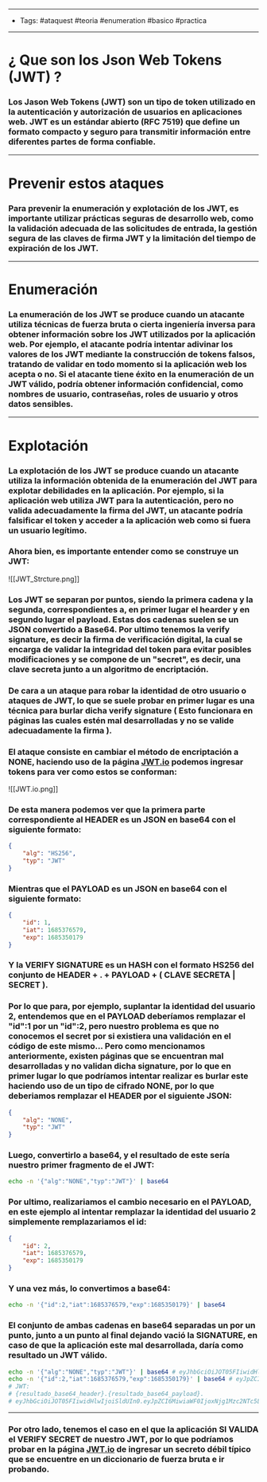 ----
- Tags: #ataquest #teoria #enumeration #basico #practica 
----

# ¿ Que son los **Json Web Tokens (JWT)** ? 

### Los **Jason Web Tokens (JWT)** son un tipo de token utilizado en la **autenticación** y **autorización** de usuarios en aplicaciones web. JWT es un estándar abierto (RFC 7519) que define un formato compacto y seguro para transmitir información entre diferentes partes de forma confiable. 

----

# Prevenir estos ataques 

### Para prevenir la enumeración y explotación de los JWT, es importante utilizar prácticas seguras de desarrollo web, como la validación adecuada de las solicitudes de entrada, la gestión segura de las claves de firma JWT y la limitación del tiempo de expiración de los JWT.

----

# Enumeración 

### La enumeración de los JWT se produce cuando un atacante utiliza técnicas de fuerza bruta o cierta ingeniería inversa para obtener información sobre los JWT utilizados por la aplicación web. Por ejemplo, el atacante podría intentar adivinar los valores de los JWT mediante la construcción de **tokens falsos**, tratando de validar en todo momento si la aplicación web los acepta o no. Si el atacante tiene éxito en la enumeración de un JWT válido, podría obtener información confidencial, como nombres de usuario, contraseñas, roles de usuario y otros datos sensibles. 

----

# Explotación 

### La explotación de los JWT se produce cuando un atacante utiliza la información obtenida de la enumeración del JWT para explotar debilidades en la aplicación. Por ejemplo, si la aplicación web utiliza JWT para la autenticación, pero no valida adecuadamente la **firma** del JWT, un atacante podría falsificar el token y acceder a la aplicación web como si fuera un usuario legítimo. 

### Ahora bien, es importante entender como se construye un JWT: 

![[JWT_Strcture.png]]

### Los JWT se separan por puntos, siendo la primera cadena y la segunda, correspondientes a, en primer lugar el **hearder** y en segundo lugar el **payload**. Estas dos cadenas suelen se un JSON convertido a Base64. Por ultimo tenemos la **verify signature**, es decir la firma de verificación digital, la cual se encarga de validar la integridad del token para evitar posibles modificaciones y se compone de un "secret", es decir, una clave secreta junto a un algoritmo de encriptación. 

### De cara a un ataque para robar la identidad de otro usuario o ataques de JWT, lo que se suele probar en primer lugar es una técnica para **burlar** dicha **verify signature** ( Esto funcionara en páginas las cuales estén mal desarrolladas y no se valide adecuadamente la firma ). 

### El ataque consiste en cambiar el método de encriptación a **NONE**, haciendo uso de la página [JWT.io](https://jwt.io) podemos ingresar tokens para ver como estos se conforman: 

![[JWT.io.png]]

### De esta manera podemos ver que la primera parte correspondiente al **HEADER** es un JSON en base64 con el siguiente formato: 

```json
{
	"alg": "HS256",
	"typ": "JWT"
}
```

### Mientras que el **PAYLOAD** es un JSON en base64 con el siguiente formato: 

```json
{
	"id": 1,
	"iat": 1685376579,
	"exp": 1685350179
}
```

### Y la **VERIFY SIGNATURE** es un HASH con el formato HS256 del conjunto de HEADER + . + PAYLOAD + ( CLAVE SECRETA | SECRET ). 

### Por lo que para, por ejemplo, suplantar la identidad del usuario 2, entendemos que en el **PAYLOAD** deberíamos remplazar el **"id":1** por un **"id":2**, pero nuestro problema es que no conocemos el secret por si existiera una validación en el código de este mismo... Pero como mencionamos anteriormente, existen páginas que se encuentran mal desarrolladas y no validan dicha signature, por lo que en primer lugar lo que podríamos intentar realizar es burlar este haciendo uso de un tipo de cifrado NONE, por lo que deberiamos remplazar el **HEADER** por el siguiente JSON: 

```json
{
	"alg": "NONE",
	"typ": "JWT"
}
```

### Luego, convertirlo a base64, y el resultado de este sería nuestro primer fragmento de el JWT: 

```bash
echo -n '{"alg":"NONE","typ":"JWT"}' | base64 
```

### Por ultimo, realizariamos el cambio necesario en el **PAYLOAD**, en este ejemplo al intentar remplazar la identidad del usuario 2 simplemente remplazariamos el id: 

```json
{
	"id": 2,
	"iat": 1685376579,
	"exp": 1685350179
}
```

### Y una vez más, lo convertimos a base64: 

```bash
echo -n '{"id":2,"iat":1685376579,"exp":1685350179}' | base64 
```

### El conjunto de ambas cadenas en base64 separadas un por un punto, junto a un punto al final dejando vació la **SIGNATURE**, en caso de que la aplicación este mal desarrollada, daría como resultado un JWT válido. 

```bash
echo -n '{"alg":"NONE","typ":"JWT"}' | base64 # eyJhbGciOiJOT05FIiwidHlwIjoiSldUIn0=
echo -n '{"id":2,"iat":1685376579,"exp":1685350179}' | base64 # eyJpZCI6MiwiaWF0IjoxNjg1Mzc2NTc5LCJleHAiOjE2ODUzNTAxNzl9
# JWT: 
# {resultado_base64_header}.{resultado_base64_payload}.
# eyJhbGciOiJOT05FIiwidHlwIjoiSldUIn0.eyJpZCI6MiwiaWF0IjoxNjg1Mzc2NTc5LCJleHAiOjE2ODUzNTAxNzl9. 
```

----

### Por otro lado, tenemos el caso en el que la aplicación **SI VALIDA** el **VERIFY SECRET** de nuestro JWT, por lo que podríamos probar en la página [JWT.io](https://jwt.io) de ingresar un secreto débil típico que se encuentre en un diccionario de fuerza bruta e ir probando. 


